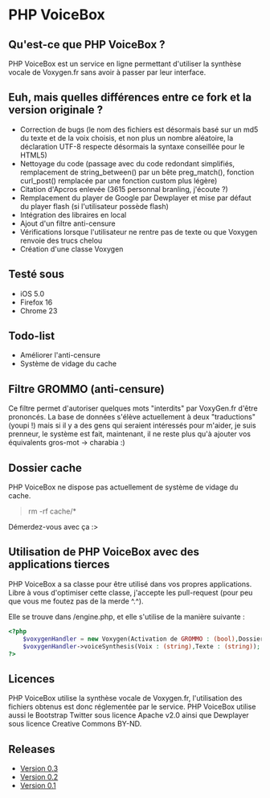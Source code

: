 # PHP VoiceBox

## Qu'est-ce que PHP VoiceBox ?

PHP VoiceBox est un service en ligne permettant d'utiliser la synthèse vocale de Voxygen.fr sans avoir à passer par leur interface.

## Euh, mais quelles différences entre ce fork et la version originale ?

* Correction de bugs (le nom des fichiers est désormais basé sur un md5 du texte et de la voix choisis, et non plus un nombre aléatoire, la déclaration UTF-8 respecte désormais la syntaxe conseillée pour le HTML5)
* Nettoyage du code (passage avec du code redondant simplifiés, remplacement de string_between() par un bête preg_match(), fonction curl_post() remplacée par une fonction custom plus légère)
* Citation d'Apcros enlevée (3615 personnal branling, j'écoute ?)
* Remplacement du player de Google par Dewplayer et mise par défaut du player flash (si l'utilisateur possède flash)
* Intégration des libraires en local
* Ajout d'un filtre anti-censure
* Vérifications lorsque l'utilisateur ne rentre pas de texte ou que Voxygen renvoie des trucs chelou
* Création d'une classe Voxygen

## Testé sous

* iOS 5.0
* Firefox 16
* Chrome 23

## Todo-list

* Améliorer l'anti-censure
* Système de vidage du cache

## Filtre GROMMO (anti-censure)

Ce filtre permet d'autoriser quelques mots "interdits" par VoxyGen.fr d'être prononcés. La base de données s'élève actuellement à deux "traductions" (youpi !) mais si il y a des gens qui seraient intéressés pour m'aider, je suis prenneur, le système est fait, maintenant, il ne reste plus qu'à ajouter vos équivalents gros-mot -> charabia :)

## Dossier cache

PHP VoiceBox ne dispose pas actuellement de système de vidage du cache.

> rm -rf cache/*

Démerdez-vous avec ça :>

## Utilisation de PHP VoiceBox avec des applications tierces

PHP VoiceBox a sa classe pour être utilisé dans vos propres applications. Libre à vous d'optimiser cette classe, j'accepte les pull-request (pour peu que vous me foutez pas de la merde ^.^).

Elle se trouve dans /engine.php, et elle s'utilise de la manière suivante :

```php
<?php
	$voxygenHandler = new Voxygen(Activation de GROMMO : (bool),Dossier de stockage du cache : (string));
	$voxygenHandler->voiceSynthesis(Voix : (string),Texte : (string)); // Retourne url du fichier stocké (string)
?>
```

## Licences

PHP VoiceBox utilise la synthèse vocale de Voxygen.fr, l'utilisation des fichiers obtenus est donc réglementée par le service. PHP VoiceBox utilise aussi le Bootstrap Twitter sous licence Apache v2.0 ainsi que Dewplayer sous licence Creative Commons BY-ND.

## Releases

* [Version 0.3](https://github.com/tibounise/PHP-VoiceBox/tree/bcfa90a2f693e928d216f8dee9e401137d78411d)
* [Version 0.2](https://github.com/tibounise/PHP_VoiceBox/tree/02d1ba169e6dd0d04f59a60658999e5edaa4e67e)
* [Version 0.1](https://github.com/tibounise/PHP_VoiceBox/tree/1136cdf19f15b0c7db43ebd47baebc55cc9b0848)